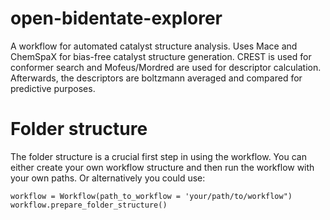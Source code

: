 # open-bidentate-explorer

A workflow for automated catalyst structure analysis. Uses Mace and ChemSpaX for
bias-free catalyst structure generation. CREST is used for conformer search and Mofeus/Mordred
are used for descriptor calculation. Afterwards, the descriptors are boltzmann averaged and compared for
predictive purposes.


# Folder structure

The folder structure is a crucial first step in using the workflow. You can either create your own workflow structure and then run the workflow with your own paths. Or alternatively you could use:

```
workflow = Workflow(path_to_workflow = 'your/path/to/workflow")
workflow.prepare_folder_structure()
```
